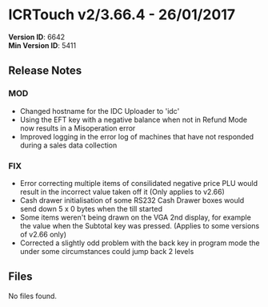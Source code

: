 # ICRTouch v2/3.66.4 - 26/01/2017

__Version ID__: 6642
<br>__Min Version ID__: 5411

## Release Notes
### MOD
- Changed hostname for the IDC Uploader to 'idc'
- Using the EFT key with a negative balance when not in Refund Mode now results in a Misoperation error
- Improved logging in the error log of machines that have not responded during a sales data collection

### FIX
- Error correcting multiple items of consilidated negative price PLU would result in the incorrect value taken off it (Only applies to v2.66)
- Cash drawer initialisation of some RS232 Cash Drawer boxes would send down 5 x 0 bytes when the till started
- Some items weren't being drawn on the VGA 2nd display, for example the value when the Subtotal key was pressed. (Applies to some versions of v2.66 only)
- Corrected a slightly odd problem with the back key in program mode the under some circumstances could jump back 2 levels

## Files
No files found.

